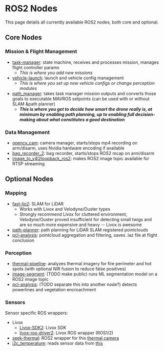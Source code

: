 # ROS2 Nodes

This page details all currently available ROS2 nodes, both core and optional.

## Core Nodes

### Mission & Flight Management
* [task-manager](https://github.com/robotics-88/task-manager): state machine, receives and processes mission, manages flight controller params
    - *This is where you add new missions*
* [vehicle-launch](https://github.com/robotics-88/vehicle-launch): launch and vehicle config management
    - *This is where you set up new vehicle configs or change perception modules*
* [path_manager](https://github.com/robotics-88/path-manager): takes task manager mission outputs and converts those goals to executable MAVROS setpoints (can be used with or without SLAM &path planner)
    - ***This is where you get to decide how smart the drone really is, at minimum by enabling path planning, up to enabling full decision-making about what constitutes a good destination***

### Data Management
* [opencv_cam](https://github.com/robotics-88/opencv_cam): camera manager, starts/stops mp4 recording on arm/disarm, uses Nvidia hardware encoding if available
* [bag_recorder_2](https://github.com/robotics-88/bag_recorder_2): bag recorder, starts/stops ROS2 mcap on arm/disarm
* [image_to_v4l2loopback_ros2](https://github.com/robotics-88/image_to_v4l2loopback_ros2): makes ROS2 image topic available for RTSP streaming

## Optional Nodes

### Mapping

* [fast-lio2](https://github.com/robotics-88/fast-lio2): SLAM for LiDAR
    - Works with Livox and Velodyne/Ouster types 
    - Strongly recommend Livox for cluttered environment, Velodyne/Ouster proved insufficient for detecting small twigs and are so much more expensive and heavy -- Livox is awesome
* [path-planner](https://github.com/robotics-88/path-planner): path planning for LiDAR SLAM registered pointclouds
* [pcl-analysis](https://github.com/robotics-88/pcl-analysis): pointcloud aggregation and filtering, saves .laz file at flight conclusion

### Perception

* [thermal-pipeline](https://github.com/robotics-88/thermal-pipeline): analyzes thermal imagery for fire perimeter and hot spots (with optional NIR fusion to reduce false positives)
* [image-segment](https://github.com/robotics-88/image-segment): (TODO make public) runs ML segmentation model on a ROS2 image topic
* [pcl-analysis](https://github.com/robotics-88/pcl-analysis): (TODO separate this into another node?) detects powerlines and vegetation encroachment

### Sensors
Sensor specific ROS wrappers:

* Livox
    - [Livox-SDK2](https://github.com/Livox-SDK/Livox-SDK2): Livox SDK
    - [livox-ros-driver2](https://github.com/Livox-SDK/livox_ros_driver2): Livox ROS wrapper (ROS1/2)
* [seek-thermal](https://github.com/robotics-88/seek-thermal): ROS2 wrapper for this [thermal camera](https://www.thermal.com/mosaic-core.html)
* [i2c_temperature](https://github.com/robotics-88/i2c_temperature): reads sensor data from [this](https://www.adafruit.com/product/4821)